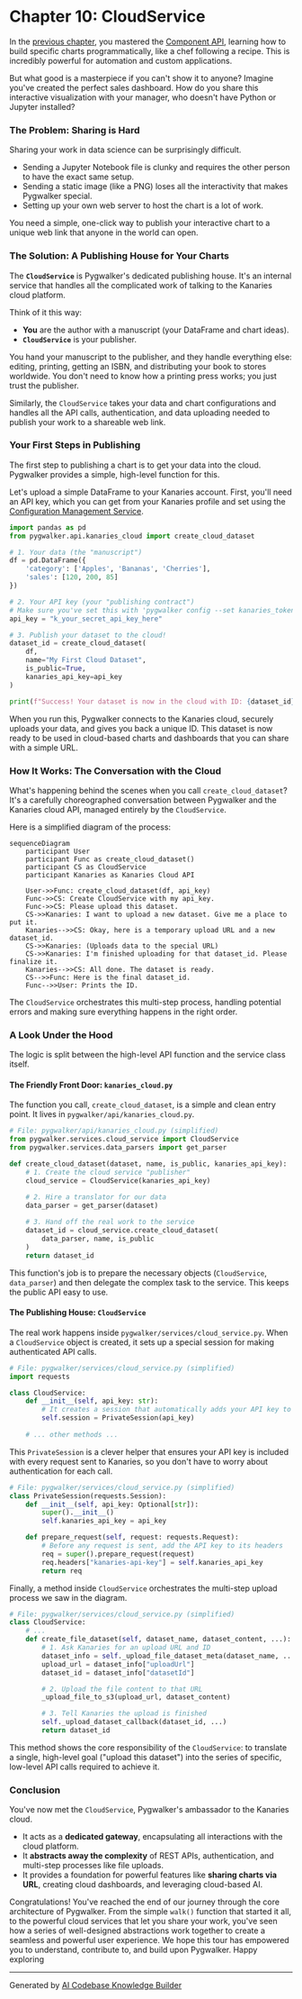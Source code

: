 # Chapter 10: CloudService

In the [previous chapter](09_component_api.md), you mastered the [Component API](09_component_api.md), learning how to build specific charts programmatically, like a chef following a recipe. This is incredibly powerful for automation and custom applications.

But what good is a masterpiece if you can't show it to anyone? Imagine you've created the perfect sales dashboard. How do you share this interactive visualization with your manager, who doesn't have Python or Jupyter installed?

### The Problem: Sharing is Hard

Sharing your work in data science can be surprisingly difficult.
*   Sending a Jupyter Notebook file is clunky and requires the other person to have the exact same setup.
*   Sending a static image (like a PNG) loses all the interactivity that makes Pygwalker special.
*   Setting up your own web server to host the chart is a lot of work.

You need a simple, one-click way to publish your interactive chart to a unique web link that anyone in the world can open.

### The Solution: A Publishing House for Your Charts

The **`CloudService`** is Pygwalker's dedicated publishing house. It's an internal service that handles all the complicated work of talking to the Kanaries cloud platform.

Think of it this way:
*   **You** are the author with a manuscript (your DataFrame and chart ideas).
*   **`CloudService`** is your publisher.

You hand your manuscript to the publisher, and they handle everything else: editing, printing, getting an ISBN, and distributing your book to stores worldwide. You don't need to know how a printing press works; you just trust the publisher.

Similarly, the `CloudService` takes your data and chart configurations and handles all the API calls, authentication, and data uploading needed to publish your work to a shareable web link.

### Your First Steps in Publishing

The first step to publishing a chart is to get your data into the cloud. Pygwalker provides a simple, high-level function for this.

Let's upload a simple DataFrame to your Kanaries account. First, you'll need an API key, which you can get from your Kanaries profile and set using the [Configuration Management Service](07_configuration_management_service.md).

```python
import pandas as pd
from pygwalker.api.kanaries_cloud import create_cloud_dataset

# 1. Your data (the "manuscript")
df = pd.DataFrame({
    'category': ['Apples', 'Bananas', 'Cherries'],
    'sales': [120, 200, 85]
})

# 2. Your API key (your "publishing contract")
# Make sure you've set this with 'pygwalker config --set kanaries_token=...'
api_key = "k_your_secret_api_key_here"

# 3. Publish your dataset to the cloud!
dataset_id = create_cloud_dataset(
    df,
    name="My First Cloud Dataset",
    is_public=True,
    kanaries_api_key=api_key
)

print(f"Success! Your dataset is now in the cloud with ID: {dataset_id}")
```

When you run this, Pygwalker connects to the Kanaries cloud, securely uploads your data, and gives you back a unique ID. This dataset is now ready to be used in cloud-based charts and dashboards that you can share with a simple URL.

### How It Works: The Conversation with the Cloud

What's happening behind the scenes when you call `create_cloud_dataset`? It's a carefully choreographed conversation between Pygwalker and the Kanaries cloud API, managed entirely by the `CloudService`.

Here is a simplified diagram of the process:

```mermaid
sequenceDiagram
    participant User
    participant Func as create_cloud_dataset()
    participant CS as CloudService
    participant Kanaries as Kanaries Cloud API

    User->>Func: create_cloud_dataset(df, api_key)
    Func->>CS: Create CloudService with my api_key.
    Func->>CS: Please upload this dataset.
    CS->>Kanaries: I want to upload a new dataset. Give me a place to put it.
    Kanaries-->>CS: Okay, here is a temporary upload URL and a new dataset_id.
    CS->>Kanaries: (Uploads data to the special URL)
    CS->>Kanaries: I'm finished uploading for that dataset_id. Please finalize it.
    Kanaries-->>CS: All done. The dataset is ready.
    CS-->>Func: Here is the final dataset_id.
    Func-->>User: Prints the ID.
```

The `CloudService` orchestrates this multi-step process, handling potential errors and making sure everything happens in the right order.

### A Look Under the Hood

The logic is split between the high-level API function and the service class itself.

#### The Friendly Front Door: `kanaries_cloud.py`

The function you call, `create_cloud_dataset`, is a simple and clean entry point. It lives in `pygwalker/api/kanaries_cloud.py`.

```python
# File: pygwalker/api/kanaries_cloud.py (simplified)
from pygwalker.services.cloud_service import CloudService
from pygwalker.services.data_parsers import get_parser

def create_cloud_dataset(dataset, name, is_public, kanaries_api_key):
    # 1. Create the cloud service "publisher"
    cloud_service = CloudService(kanaries_api_key)

    # 2. Hire a translator for our data
    data_parser = get_parser(dataset)
    
    # 3. Hand off the real work to the service
    dataset_id = cloud_service.create_cloud_dataset(
        data_parser, name, is_public
    )
    return dataset_id
```
This function's job is to prepare the necessary objects (`CloudService`, `data_parser`) and then delegate the complex task to the service. This keeps the public API easy to use.

#### The Publishing House: `CloudService`

The real work happens inside `pygwalker/services/cloud_service.py`. When a `CloudService` object is created, it sets up a special session for making authenticated API calls.

```python
# File: pygwalker/services/cloud_service.py (simplified)
import requests

class CloudService:
    def __init__(self, api_key: str):
        # It creates a session that automatically adds your API key to every request
        self.session = PrivateSession(api_key)
    
    # ... other methods ...
```

This `PrivateSession` is a clever helper that ensures your API key is included with every request sent to Kanaries, so you don't have to worry about authentication for each call.

```python
# File: pygwalker/services/cloud_service.py (simplified)
class PrivateSession(requests.Session):
    def __init__(self, api_key: Optional[str]):
        super().__init__()
        self.kanaries_api_key = api_key

    def prepare_request(self, request: requests.Request):
        # Before any request is sent, add the API key to its headers
        req = super().prepare_request(request)
        req.headers["kanaries-api-key"] = self.kanaries_api_key
        return req
```

Finally, a method inside `CloudService` orchestrates the multi-step upload process we saw in the diagram.

```python
# File: pygwalker/services/cloud_service.py (simplified)
class CloudService:
    # ...
    def create_file_dataset(self, dataset_name, dataset_content, ...):
        # 1. Ask Kanaries for an upload URL and ID
        dataset_info = self._upload_file_dataset_meta(dataset_name, ...)
        upload_url = dataset_info["uploadUrl"]
        dataset_id = dataset_info["datasetId"]

        # 2. Upload the file content to that URL
        _upload_file_to_s3(upload_url, dataset_content)

        # 3. Tell Kanaries the upload is finished
        self._upload_dataset_callback(dataset_id, ...)
        return dataset_id
```
This method shows the core responsibility of the `CloudService`: to translate a single, high-level goal ("upload this dataset") into the series of specific, low-level API calls required to achieve it.

### Conclusion

You've now met the `CloudService`, Pygwalker's ambassador to the Kanaries cloud.

-   It acts as a **dedicated gateway**, encapsulating all interactions with the cloud platform.
-   It **abstracts away the complexity** of REST APIs, authentication, and multi-step processes like file uploads.
-   It provides a foundation for powerful features like **sharing charts via URL**, creating cloud dashboards, and leveraging cloud-based AI.

Congratulations! You've reached the end of our journey through the core architecture of Pygwalker. From the simple `walk()` function that started it all, to the powerful cloud services that let you share your work, you've seen how a series of well-designed abstractions work together to create a seamless and powerful user experience. We hope this tour has empowered you to understand, contribute to, and build upon Pygwalker. Happy exploring

---

Generated by [AI Codebase Knowledge Builder](https://github.com/The-Pocket/Tutorial-Codebase-Knowledge)